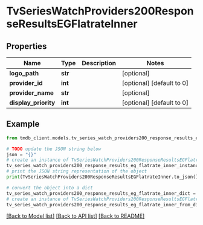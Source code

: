 # TvSeriesWatchProviders200ResponseResultsEGFlatrateInner


## Properties

Name | Type | Description | Notes
------------ | ------------- | ------------- | -------------
**logo_path** | **str** |  | [optional] 
**provider_id** | **int** |  | [optional] [default to 0]
**provider_name** | **str** |  | [optional] 
**display_priority** | **int** |  | [optional] [default to 0]

## Example

```python
from tmdb_client.models.tv_series_watch_providers200_response_results_eg_flatrate_inner import TvSeriesWatchProviders200ResponseResultsEGFlatrateInner

# TODO update the JSON string below
json = "{}"
# create an instance of TvSeriesWatchProviders200ResponseResultsEGFlatrateInner from a JSON string
tv_series_watch_providers200_response_results_eg_flatrate_inner_instance = TvSeriesWatchProviders200ResponseResultsEGFlatrateInner.from_json(json)
# print the JSON string representation of the object
print(TvSeriesWatchProviders200ResponseResultsEGFlatrateInner.to_json())

# convert the object into a dict
tv_series_watch_providers200_response_results_eg_flatrate_inner_dict = tv_series_watch_providers200_response_results_eg_flatrate_inner_instance.to_dict()
# create an instance of TvSeriesWatchProviders200ResponseResultsEGFlatrateInner from a dict
tv_series_watch_providers200_response_results_eg_flatrate_inner_from_dict = TvSeriesWatchProviders200ResponseResultsEGFlatrateInner.from_dict(tv_series_watch_providers200_response_results_eg_flatrate_inner_dict)
```
[[Back to Model list]](../README.md#documentation-for-models) [[Back to API list]](../README.md#documentation-for-api-endpoints) [[Back to README]](../README.md)


